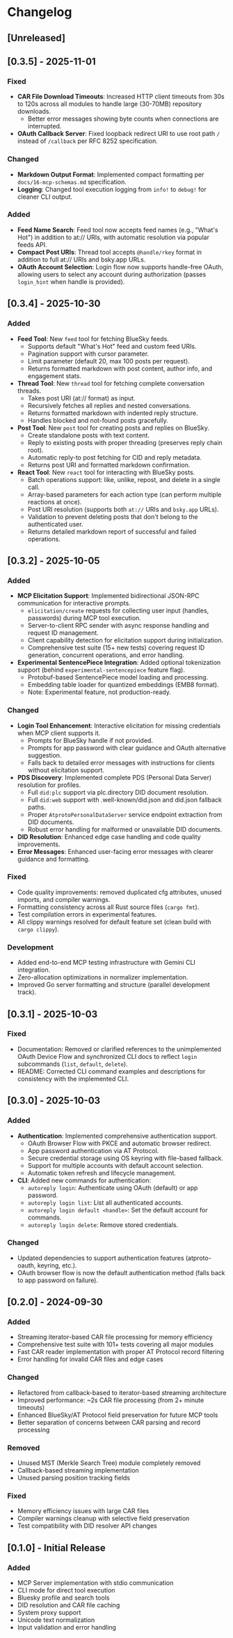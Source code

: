 # Changelog

## [Unreleased]

## [0.3.5] - 2025-11-01

### Fixed
- **CAR File Download Timeouts**: Increased HTTP client timeouts from 30s to 120s across all modules to handle large (30-70MB) repository downloads.
  - Better error messages showing byte counts when connections are interrupted.
- **OAuth Callback Server**: Fixed loopback redirect URI to use root path `/` instead of `/callback` per RFC 8252 specification.

### Changed
- **Markdown Output Format**: Implemented compact formatting per `docs/16-mcp-schemas.md` specification.
- **Logging**: Changed tool execution logging from `info!` to `debug!` for cleaner CLI output.

### Added
- **Feed Name Search**: Feed tool now accepts feed names (e.g., "What's Hot") in addition to at:// URIs, with automatic resolution via popular feeds API.
- **Compact Post URIs**: Thread tool accepts `@handle/rkey` format in addition to full at:// URIs and bsky.app URLs.
- **OAuth Account Selection**: Login flow now supports handle-free OAuth, allowing users to select any account during authorization (passes `login_hint` when handle is provided).

## [0.3.4] - 2025-10-30

### Added
- **Feed Tool**: New `feed` tool for fetching BlueSky feeds.
  - Supports default "What's Hot" feed and custom feed URIs.
  - Pagination support with cursor parameter.
  - Limit parameter (default 20, max 100 posts per request).
  - Returns formatted markdown with post content, author info, and engagement stats.
- **Thread Tool**: New `thread` tool for fetching complete conversation threads.
  - Takes post URI (at:// format) as input.
  - Recursively fetches all replies and nested conversations.
  - Returns formatted markdown with indented reply structure.
  - Handles blocked and not-found posts gracefully.
- **Post Tool**: New `post` tool for creating posts and replies on BlueSky.
  - Create standalone posts with text content.
  - Reply to existing posts with proper threading (preserves reply chain root).
  - Automatic reply-to post fetching for CID and reply metadata.
  - Returns post URI and formatted markdown confirmation.
- **React Tool**: New `react` tool for interacting with BlueSky posts.
  - Batch operations support: like, unlike, repost, and delete in a single call.
  - Array-based parameters for each action type (can perform multiple reactions at once).
  - Post URI resolution (supports both `at://` URIs and `bsky.app` URLs).
  - Validation to prevent deleting posts that don't belong to the authenticated user.
  - Returns detailed markdown report of successful and failed operations.

## [0.3.2] - 2025-10-05

### Added
- **MCP Elicitation Support**: Implemented bidirectional JSON-RPC communication for interactive prompts.
  - `elicitation/create` requests for collecting user input (handles, passwords) during MCP tool execution.
  - Server-to-client RPC sender with async response handling and request ID management.
  - Client capability detection for elicitation support during initialization.
  - Comprehensive test suite (15+ new tests) covering request ID generation, concurrent operations, and error handling.
- **Experimental SentencePiece Integration**: Added optional tokenization support (behind `experimental-sentencepiece` feature flag).
  - Protobuf-based SentencePiece model loading and processing.
  - Embedding table loader for quantized embeddings (EMB8 format).
  - Note: Experimental feature, not production-ready.

### Changed
- **Login Tool Enhancement**: Interactive elicitation for missing credentials when MCP client supports it.
  - Prompts for BlueSky handle if not provided.
  - Prompts for app password with clear guidance and OAuth alternative suggestion.
  - Falls back to detailed error messages with instructions for clients without elicitation support.
- **PDS Discovery**: Implemented complete PDS (Personal Data Server) resolution for profiles.
  - Full `did:plc` support via plc.directory DID document resolution.
  - Full `did:web` support with .well-known/did.json and did.json fallback paths.
  - Proper `AtprotoPersonalDataServer` service endpoint extraction from DID documents.
  - Robust error handling for malformed or unavailable DID documents.
- **DID Resolution**: Enhanced edge case handling and code quality improvements.
- **Error Messages**: Enhanced user-facing error messages with clearer guidance and formatting.

### Fixed
- Code quality improvements: removed duplicated cfg attributes, unused imports, and compiler warnings.
- Formatting consistency across all Rust source files (`cargo fmt`).
- Test compilation errors in experimental features.
- All clippy warnings resolved for default feature set (clean build with `cargo clippy`).

### Development
- Added end-to-end MCP testing infrastructure with Gemini CLI integration.
- Zero-allocation optimizations in normalizer implementation.
- Improved Go server formatting and structure (parallel development track).

## [0.3.1] - 2025-10-03

### Fixed
- Documentation: Removed or clarified references to the unimplemented OAuth Device Flow and synchronized CLI docs to reflect `login` subcommands (`list`, `default`, `delete`).
- README: Corrected CLI command examples and descriptions for consistency with the implemented CLI.

## [0.3.0] - 2025-10-03

### Added
- **Authentication**: Implemented comprehensive authentication support.
  - OAuth Browser Flow with PKCE and automatic browser redirect.
  - App password authentication via AT Protocol.
  - Secure credential storage using OS keyring with file-based fallback.
  - Support for multiple accounts with default account selection.
  - Automatic token refresh and lifecycle management.
- **CLI**: Added new commands for authentication:
  - `autoreply login`: Authenticate using OAuth (default) or app password.
  - `autoreply login list`: List all authenticated accounts.
  - `autoreply login default <handle>`: Set the default account for commands.
  - `autoreply login delete`: Remove stored credentials.

### Changed
- Updated dependencies to support authentication features (atproto-oauth, keyring, etc.).
- OAuth browser flow is now the default authentication method (falls back to app password on failure).

## [0.2.0] - 2024-09-30

### Added
- Streaming iterator-based CAR file processing for memory efficiency
- Comprehensive test suite with 101+ tests covering all major modules
- Fast CAR reader implementation with proper AT Protocol record filtering
- Error handling for invalid CAR files and edge cases

### Changed
- Refactored from callback-based to iterator-based streaming architecture
- Improved performance: ~2s CAR file processing (from 2+ minute timeouts)
- Enhanced BlueSky/AT Protocol field preservation for future MCP tools
- Better separation of concerns between CAR parsing and record processing

### Removed
- Unused MST (Merkle Search Tree) module completely removed
- Callback-based streaming implementation
- Unused parsing position tracking fields

### Fixed
- Memory efficiency issues with large CAR files
- Compiler warnings cleanup with selective field preservation
- Test compatibility with DID resolver API changes

## [0.1.0] - Initial Release

### Added
- MCP Server implementation with stdio communication
- CLI mode for direct tool execution
- Bluesky profile and search tools
- DID resolution and CAR file caching
- System proxy support
- Unicode text normalization
- Input validation and error handling